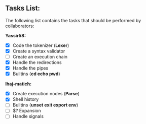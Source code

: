 ## Tasks List:

The following list contains the tasks that should be performed by collaborators:

**Yassir58:**
- [x] Code the tokenizer (**Lexer**)
- [x] Create a syntax validator
- [ ] Create an execution chain
- [x] Handle the redirections
- [x] Handle the pipes
- [x] Builtins (**cd echo pwd**)

**lhaj-matich:**
- [x]  Create execution nodes (**Parse**)
- [x]  Shell history
- [ ] Builtins (**unset exit export env**)
- [ ] $? Expansion
- [ ] Handle signals